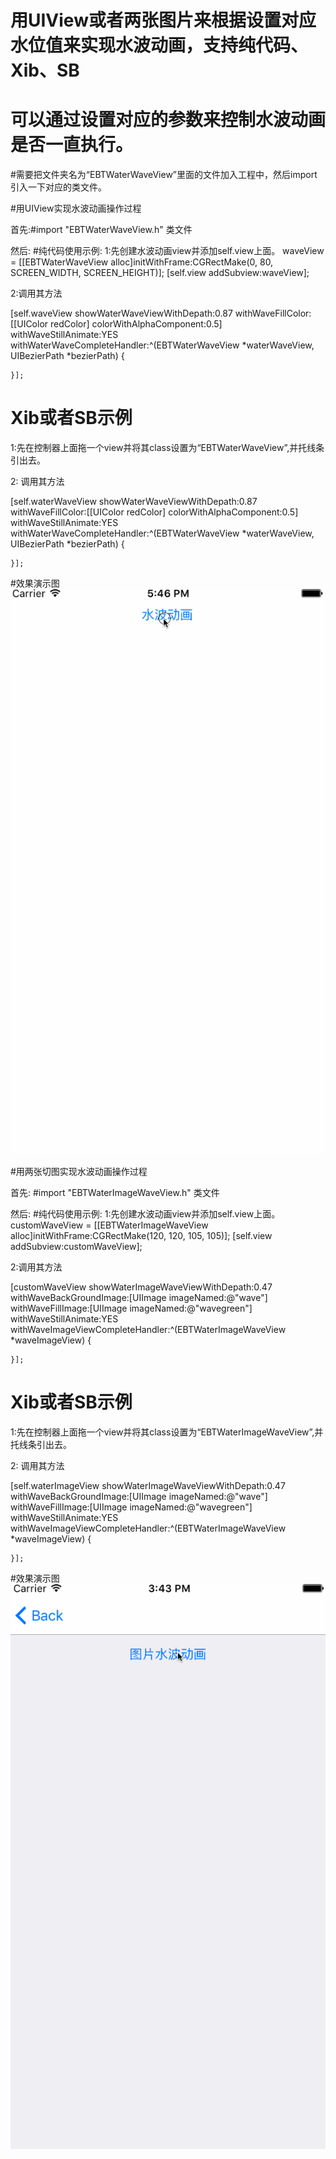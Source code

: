 # 用UIView或者两张图片来根据设置对应水位值来实现水波动画，支持纯代码、Xib、SB

# 可以通过设置对应的参数来控制水波动画是否一直执行。

#需要把文件夹名为“EBTWaterWaveView”里面的文件加入工程中，然后import引入一下对应的类文件。

#用UIView实现水波动画操作过程

首先:#import "EBTWaterWaveView.h" 类文件

然后:
#纯代码使用示例:
1:先创建水波动画view并添加self.view上面。
 waveView = [[EBTWaterWaveView alloc]initWithFrame:CGRectMake(0, 80, SCREEN_WIDTH, SCREEN_HEIGHT)];
[self.view addSubview:waveView];

2:调用其方法

 [self.waveView showWaterWaveViewWithDepath:0.87 withWaveFillColor:[[UIColor redColor] colorWithAlphaComponent:0.5] withWaveStillAnimate:YES withWaterWaveCompleteHandler:^(EBTWaterWaveView *waterWaveView, UIBezierPath *bezierPath) {
        
        
    }];


# Xib或者SB示例

1:先在控制器上面拖一个view并将其class设置为“EBTWaterWaveView”,并托线条引出去。

2: 调用其方法

[self.waterWaveView showWaterWaveViewWithDepath:0.87 withWaveFillColor:[[UIColor redColor] colorWithAlphaComponent:0.5] withWaveStillAnimate:YES withWaterWaveCompleteHandler:^(EBTWaterWaveView *waterWaveView, UIBezierPath *bezierPath) {
        
        
    }];


#效果演示图
![Image](https://github.com/KBvsMJ/EBTWaterWaveDemo/blob/master/demogif/3.gif)






#用两张切图实现水波动画操作过程

首先: #import "EBTWaterImageWaveView.h" 类文件

然后:
#纯代码使用示例:
1:先创建水波动画view并添加self.view上面。
  customWaveView = [[EBTWaterImageWaveView alloc]initWithFrame:CGRectMake(120, 120, 105, 105)];
[self.view addSubview:customWaveView];

2:调用其方法

  [customWaveView showWaterImageWaveViewWithDepath:0.47 withWaveBackGroundImage:[UIImage imageNamed:@"wave"] withWaveFillImage:[UIImage imageNamed:@"wavegreen"] withWaveStillAnimate:YES withWaveImageViewCompleteHandler:^(EBTWaterImageWaveView *waveImageView) {
        
    }];



# Xib或者SB示例

1:先在控制器上面拖一个view并将其class设置为“EBTWaterImageWaveView”,并托线条引出去。

2: 调用其方法

 [self.waterImageView showWaterImageWaveViewWithDepath:0.47 withWaveBackGroundImage:[UIImage imageNamed:@"wave"] withWaveFillImage:[UIImage imageNamed:@"wavegreen"] withWaveStillAnimate:YES withWaveImageViewCompleteHandler:^(EBTWaterImageWaveView *waveImageView) {
        
    }];

#效果演示图
![Image](https://github.com/KBvsMJ/EBTWaterWaveDemo/blob/master/demogif/wave.gif)

